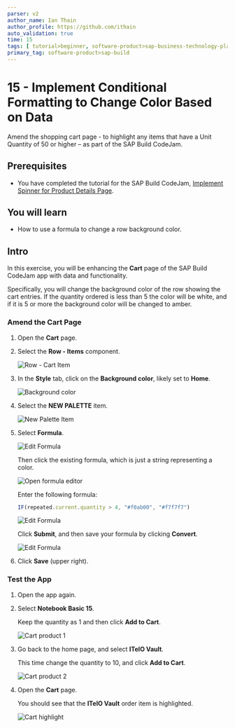 ```yaml
---
parser: v2
author_name: Ian Thain
author_profile: https://github.com/ithain
auto_validation: true
time: 15
tags: [ tutorial>beginner, software-product>sap-business-technology-platform,software-product>sap-build, software-product>sap-build-apps--enterprise-edition, software-product>sap-build-process-automation]
primary_tag: software-product>sap-build
---
```

  

# 15 - Implement Conditional Formatting to Change Color Based on Data  
<!-- description --> Amend the shopping cart page - to highlight any items that have a Unit Quantity of 50 or higher – as part of the SAP Build CodeJam.



## Prerequisites
- You have completed the tutorial for the SAP Build CodeJam, [Implement Spinner for Product Details Page](codejam-13-spinner).





## You will learn
- How to use a formula to change a row background color.





## Intro
In this exercise, you will be enhancing the **Cart** page of the SAP Build CodeJam app with data and functionality.

Specifically, you will change the background color of the row showing the cart entries. If the quantity ordered is less than 5 the color will be white, and if it is 5 or more the background color will be changed to amber.





### Amend the Cart Page

1. Open the **Cart** page.

2. Select the **Row - Items** component.

    ![Row - Cart Item](row-cart-item.png)

3. In the **Style** tab, click on the **Background color**, likely set to **Home**.

    ![Background color](style-background.png)

4. Select the **NEW PALETTE** item.

    ![New Palette Item](new-palette.png)

5. Select **Formula**.

    ![Edit Formula](formula1.png)

    Then click the existing formula, which is just a string representing a color.

    ![Open formula editor](formula2.png)

    Enter the following formula:
    
    ```JavaScript
    IF(repeated.current.quantity > 4, "#f0ab00", "#f7f7f7")
    ```
    
    ![Edit Formula](edit-formula.png)

    Click **Submit**, and then save your formula by clicking **Convert**.


    ![Edit Formula](background-convert.png)

6.  Click **Save** (upper right).








### Test the App

1. Open the app again.

2. Select **Notebook Basic 15**.

    Keep the quantity as 1 and then click **Add to Cart**.

    ![Cart product 1](run-cart.png)

3. Go back to the home page, and select **ITelO Vault**.
   
    This time change the quantity to 10, and click **Add to Cart**.

    ![Cart product 2](run-cart2.png)

4. Open the **Cart** page. 
   
    You should see that the **ITelO Vault** order item is highlighted.

    ![Cart highlight](run-cart3.png)


